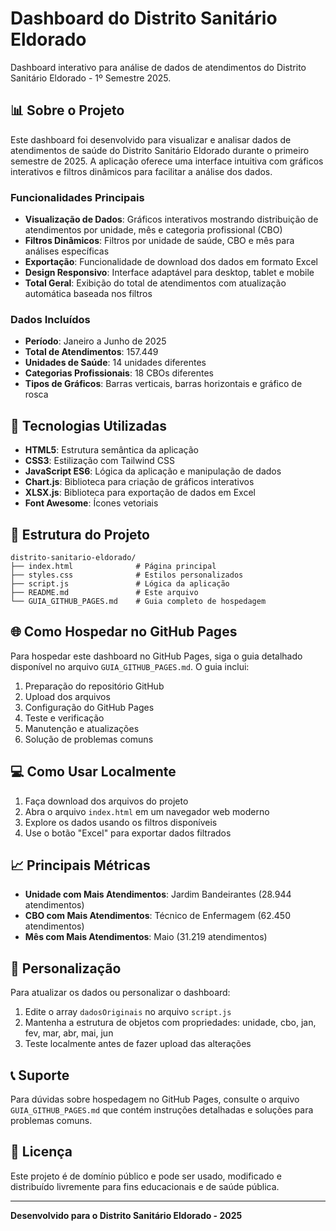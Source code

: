 # Dashboard do Distrito Sanitário Eldorado

Dashboard interativo para análise de dados de atendimentos do Distrito Sanitário Eldorado - 1º Semestre 2025.

## 📊 Sobre o Projeto

Este dashboard foi desenvolvido para visualizar e analisar dados de atendimentos de saúde do Distrito Sanitário Eldorado durante o primeiro semestre de 2025. A aplicação oferece uma interface intuitiva com gráficos interativos e filtros dinâmicos para facilitar a análise dos dados.

### Funcionalidades Principais

- **Visualização de Dados**: Gráficos interativos mostrando distribuição de atendimentos por unidade, mês e categoria profissional (CBO)
- **Filtros Dinâmicos**: Filtros por unidade de saúde, CBO e mês para análises específicas
- **Exportação**: Funcionalidade de download dos dados em formato Excel
- **Design Responsivo**: Interface adaptável para desktop, tablet e mobile
- **Total Geral**: Exibição do total de atendimentos com atualização automática baseada nos filtros

### Dados Incluídos

- **Período**: Janeiro a Junho de 2025
- **Total de Atendimentos**: 157.449
- **Unidades de Saúde**: 14 unidades diferentes
- **Categorias Profissionais**: 18 CBOs diferentes
- **Tipos de Gráficos**: Barras verticais, barras horizontais e gráfico de rosca

## 🚀 Tecnologias Utilizadas

- **HTML5**: Estrutura semântica da aplicação
- **CSS3**: Estilização com Tailwind CSS
- **JavaScript ES6**: Lógica da aplicação e manipulação de dados
- **Chart.js**: Biblioteca para criação de gráficos interativos
- **XLSX.js**: Biblioteca para exportação de dados em Excel
- **Font Awesome**: Ícones vetoriais

## 📁 Estrutura do Projeto

```
distrito-sanitario-eldorado/
├── index.html              # Página principal
├── styles.css              # Estilos personalizados
├── script.js               # Lógica da aplicação
├── README.md               # Este arquivo
└── GUIA_GITHUB_PAGES.md    # Guia completo de hospedagem
```

## 🌐 Como Hospedar no GitHub Pages

Para hospedar este dashboard no GitHub Pages, siga o guia detalhado disponível no arquivo `GUIA_GITHUB_PAGES.md`. O guia inclui:

1. Preparação do repositório GitHub
2. Upload dos arquivos
3. Configuração do GitHub Pages
4. Teste e verificação
5. Manutenção e atualizações
6. Solução de problemas comuns

## 💻 Como Usar Localmente

1. Faça download dos arquivos do projeto
2. Abra o arquivo `index.html` em um navegador web moderno
3. Explore os dados usando os filtros disponíveis
4. Use o botão "Excel" para exportar dados filtrados

## 📈 Principais Métricas

- **Unidade com Mais Atendimentos**: Jardim Bandeirantes (28.944 atendimentos)
- **CBO com Mais Atendimentos**: Técnico de Enfermagem (62.450 atendimentos)
- **Mês com Mais Atendimentos**: Maio (31.219 atendimentos)

## 🔧 Personalização

Para atualizar os dados ou personalizar o dashboard:

1. Edite o array `dadosOriginais` no arquivo `script.js`
2. Mantenha a estrutura de objetos com propriedades: unidade, cbo, jan, fev, mar, abr, mai, jun
3. Teste localmente antes de fazer upload das alterações

## 📞 Suporte

Para dúvidas sobre hospedagem no GitHub Pages, consulte o arquivo `GUIA_GITHUB_PAGES.md` que contém instruções detalhadas e soluções para problemas comuns.

## 📄 Licença

Este projeto é de domínio público e pode ser usado, modificado e distribuído livremente para fins educacionais e de saúde pública.

---

**Desenvolvido para o Distrito Sanitário Eldorado - 2025**

